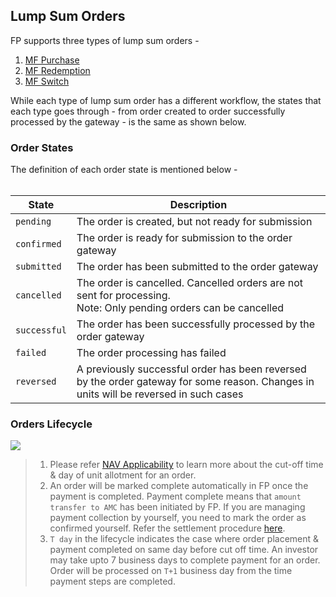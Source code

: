 ## Lump Sum Orders

FP supports three types of lump sum orders -

1. [MF Purchase](https://fintechprimitives.com/docs/api/#mf-purchases)
2. [MF Redemption](https://fintechprimitives.com/docs/api/#mf-redemptions)
3. [MF Switch](https://fintechprimitives.com/docs/api/#mf-switches)

While each type of lump sum order has a different workflow, the states that each type goes through - from order created to order successfully processed by the gateway - is the same as shown below.


### Order States

The definition of each order state is mentioned below -
<br><br>

|State|Description|
|---|---|
|`pending`|The order is created, but not ready for submission|
|`confirmed`|The order is ready for submission to the order gateway|
|`submitted`|The order has been submitted to the order gateway|
|`cancelled`|The order is cancelled. Cancelled orders are not sent for processing. <br> Note: Only pending orders can be cancelled|
|`successful`|The order has been successfully processed by the order gateway|
|`failed`|The order processing has failed|
|`reversed`|A previously successful order has been reversed by the order gateway for some reason. Changes in units will be reversed in such cases|


### Orders Lifecycle

<div>
  <img src="../../images/orders-lifecycle.png">
</div>

> 1. Please refer [NAV Applicability](https://docs.fintechprimitives.com/general-topics/NAV-Applicability/) to learn more about the cut-off time & day of unit allotment for an order. 
> 2. An order will be marked complete automatically in FP once the payment is completed. Payment complete means that `amount transfer to AMC` has been initiated by FP. If you are managing payment collection by yourself, you need to mark the order as confirmed yourself. Refer the settlement procedure [here](https://fintechprimitives.com/docs/api/#mf-settlement-details).
> 3. `T day` in the lifecycle indicates the case where order placement & payment completed on same day before cut off time. An investor may take upto 7 business days to complete payment for an order. Order will be processed on `T+1` business day from the time payment steps are completed.
